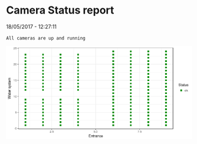 Camera Status report
================
18/05/2017 - 12:27:11

    All cameras are up and running

![](camreport_files/figure-markdown_github/unnamed-chunk-2-1.png)
